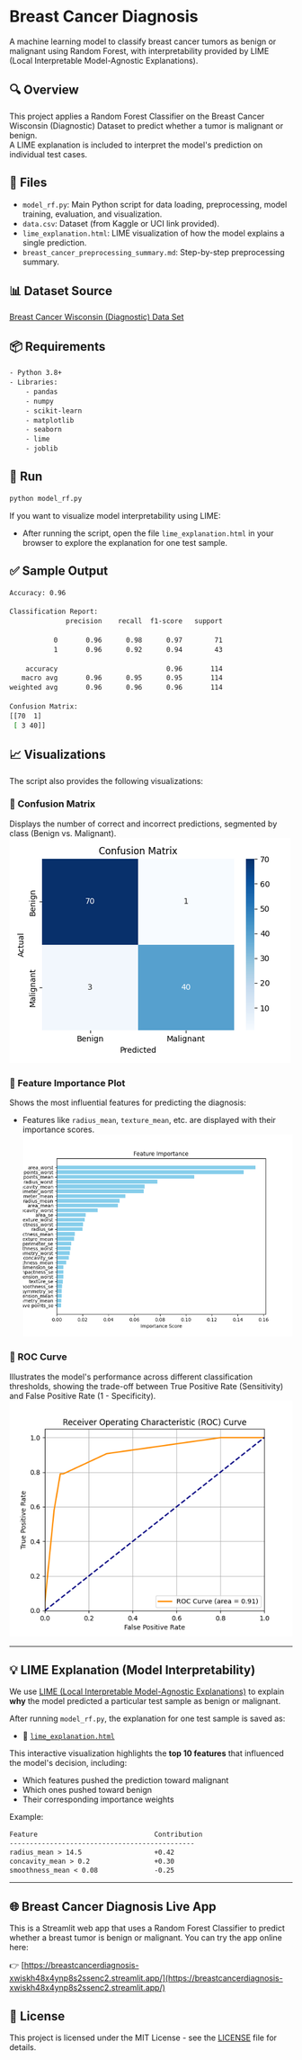 # Breast Cancer Diagnosis

A machine learning model to classify breast cancer tumors as benign or malignant using Random Forest, with interpretability provided by LIME (Local Interpretable Model-Agnostic Explanations).

## 🔍 Overview
This project applies a Random Forest Classifier on the Breast Cancer Wisconsin (Diagnostic) Dataset to predict whether a tumor is malignant or benign.  
A LIME explanation is included to interpret the model's prediction on individual test cases.

## 📂 Files
- `model_rf.py`: Main Python script for data loading, preprocessing, model training, evaluation, and visualization.
- `data.csv`: Dataset (from Kaggle or UCI link provided).
- `lime_explanation.html`: LIME visualization of how the model explains a single prediction.
- `breast_cancer_preprocessing_summary.md`: Step-by-step preprocessing summary.

## 📊 Dataset Source
[Breast Cancer Wisconsin (Diagnostic) Data Set](https://www.kaggle.com/datasets/uciml/breast-cancer-wisconsin-data)

## 📦 Requirements
```bash
- Python 3.8+
- Libraries:
    - pandas
    - numpy
    - scikit-learn
    - matplotlib
    - seaborn
    - lime
    - joblib
````

## 🚀 Run

```bash
python model_rf.py
```

If you want to visualize model interpretability using LIME:

* After running the script, open the file `lime_explanation.html` in your browser to explore the explanation for one test sample.

## ✅ Sample Output

```bash
Accuracy: 0.96

Classification Report:
              precision    recall  f1-score   support

           0       0.96      0.98      0.97        71
           1       0.96      0.92      0.94        43

    accuracy                           0.96       114
   macro avg       0.96      0.95      0.95       114
weighted avg       0.96      0.96      0.96       114

Confusion Matrix:
[[70  1]
 [ 3 40]]
```

## 📈 Visualizations

The script also provides the following visualizations:

### 🔹 Confusion Matrix

Displays the number of correct and incorrect predictions, segmented by class (Benign vs. Malignant).
![Confusion Matrix](images/confusion_matrix.png)

### 🔹 Feature Importance Plot

Shows the most influential features for predicting the diagnosis:

* Features like `radius_mean`, `texture_mean`, etc. are displayed with their importance scores.
  ![Feature Importance](images/feature_importance.png)

### 🔹 ROC Curve

Illustrates the model's performance across different classification thresholds, showing the trade-off between True Positive Rate (Sensitivity) and False Positive Rate (1 - Specificity).
![ROC Curve](images/roc_curve.png)

---

## 💡 LIME Explanation (Model Interpretability)

We use [LIME (Local Interpretable Model-Agnostic Explanations)](https://github.com/marcotcr/lime) to explain **why** the model predicted a particular test sample as benign or malignant.

After running `model_rf.py`, the explanation for one test sample is saved as:

* 🔗 [`lime_explanation.html`](lime_explanation.html)

This interactive visualization highlights the **top 10 features** that influenced the model's decision, including:

* Which features pushed the prediction toward malignant
* Which ones pushed toward benign
* Their corresponding importance weights

Example:

```
Feature                             Contribution
----------------------------------------------
radius_mean > 14.5                  +0.42
concavity_mean > 0.2                +0.30
smoothness_mean < 0.08              -0.25
```

---

## 🌐 Breast Cancer Diagnosis Live App

This is a Streamlit web app that uses a Random Forest Classifier to predict whether a breast tumor is benign or malignant.
You can try the app online here:

👉 [https://breastcancerdiagnosis-xwiskh48x4ynp8s2ssenc2.streamlit.app/](https://breastcancerdiagnosis-xwiskh48x4ynp8s2ssenc2.streamlit.app/)

## 📜 License

This project is licensed under the MIT License - see the [LICENSE](LICENSE) file for details.


